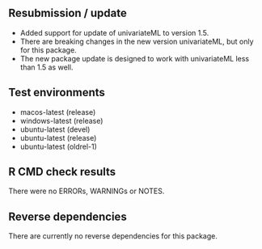 ## Resubmission / update

* Added support for update of univariateML to version 1.5.
* There are breaking changes in the new version univariateML, but only for this package.
* The new package update is designed to work with univariateML less than 1.5 as well.

## Test environments
* macos-latest (release)
* windows-latest (release)
* ubuntu-latest (devel)
* ubuntu-latest (release)
* ubuntu-latest (oldrel-1)

## R CMD check results
There were no ERRORs, WARNINGs or NOTES.

## Reverse dependencies
There are currently no reverse dependencies for this package.
